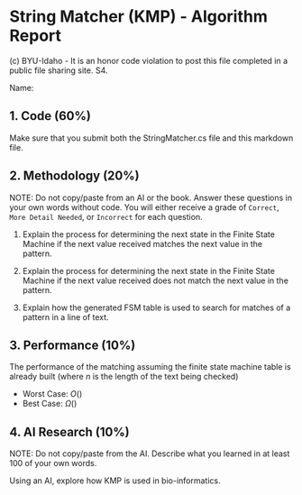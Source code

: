 # String Matcher (KMP) - Algorithm Report

(c) BYU-Idaho - It is an honor code violation to post this file completed in a public file sharing site. S4.

Name: 

## 1. Code (60%)

Make sure that you submit both the StringMatcher.cs file and this markdown file.

## 2. Methodology (20%)

NOTE: Do not copy/paste from an AI or the book.  Answer these questions in your own words without code.  You will either receive a grade of `Correct`, `More Detail Needed`, or `Incorrect` for each question.

1. Explain the process for determining the next state in the Finite State Machine if the next value received matches the next value in the pattern.

2. Explain the process for determining the next state in the Finite State Machine if the next value received does not match the next value in the pattern.

3. Explain how the generated FSM table is used to search for matches of a pattern in a line of text.

## 3. Performance (10%)

The performance of the matching assuming the finite state machine table is already built (where $n$ is the length of the text being checked)

* Worst Case: $O()$
* Best Case: $\Omega()$

## 4. AI Research (10%)

NOTE: Do not copy/paste from the AI.  Describe what you learned in at least 100 of your own words.

Using an AI, explore how KMP is used in bio-informatics.


